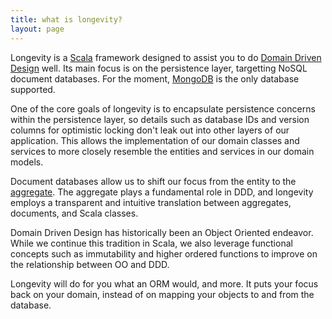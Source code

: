 ```yaml
---
title: what is longevity?
layout: page
---
```


Longevity is a [Scala](http://www.scala-lang.org/) framework designed
to assist you to do [Domain Driven Design](http://dddcommunity.org/)
well. Its main focus is on the persistence layer, targetting NoSQL
document databases. For the moment,
[MongoDB](https://www.mongodb.org/) is the only database supported.

One of the core goals of longevity is to encapsulate persistence
concerns within the persistence layer, so details such as database IDs
and version columns for optimistic locking don't leak out into other
layers of our application. This allows the implementation of our
domain classes and services to more closely resemble the entities and
services in our domain models.

Document databases allow us to shift our focus from the entity to the
[aggregate](http://martinfowler.com/bliki/DDD_Aggregate.html). The
aggregate plays a fundamental role in DDD, and longevity employs a
transparent and intuitive translation between aggregates, documents,
and Scala classes.

Domain Driven Design has historically been an Object Oriented
endeavor. While we continue this tradition in Scala, we also leverage
functional concepts such as immutability and higher ordered functions
to improve on the relationship between OO and DDD.

Longevity will do for you what an ORM would, and more. It puts your
focus back on your domain, instead of on mapping your objects to and
from the database.
